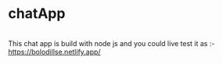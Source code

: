 # chatApp
\
This chat app is  build with node js and you could live test it as :-https://bolodillse.netlify.app/
